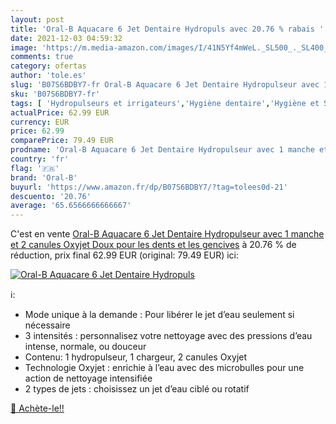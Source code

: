 ```yaml
---
layout: post
title: 'Oral-B Aquacare 6 Jet Dentaire Hydropuls avec 20.76 % rabais '
date: 2021-12-03 04:59:32
image: 'https://m.media-amazon.com/images/I/41N5Yf4mWeL._SL500_._SL400_.jpg'
comments: true
category: ofertas
author: 'tole.es'
slug: 'B07S6BDBY7-fr Oral-B Aquacare 6 Jet Dentaire Hydropulseur avec 1 manche...'
sku: 'B07S6BDBY7-fr'
tags: [ 'Hydropulseurs et irrigateurs','Hygiène dentaire','Hygiène et Santé','Hygiène interdentaire','oral-b', ]
actualPrice: 62.99 EUR
currency: EUR
price: 62.99
comparePrice: 79.49 EUR
prodname: 'Oral-B Aquacare 6 Jet Dentaire Hydropulseur avec 1 manche et 2 canules Oxyjet Doux pour les dents et les gencives'
country: 'fr'
flag: '🇫🇷'
brand: 'Oral-B'
buyurl: 'https://www.amazon.fr/dp/B07S6BDBY7/?tag=tolees0d-21'
descuento: '20.76'
average: '65.6566666666667'
---
```


C'est en vente [Oral-B Aquacare 6 Jet Dentaire Hydropulseur avec 1 manche et 2 canules Oxyjet Doux pour les dents et les gencives](https://www.amazon.fr/dp/B07S6BDBY7/?tag=tolees0d-21)  à  20.76 % de réduction, prix final  62.99 EUR (original: 79.49 EUR) ici:

[![Oral-B Aquacare 6 Jet Dentaire Hydropuls](https://m.media-amazon.com/images/I/41N5Yf4mWeL._SL500_._SL400_.jpg)](https://www.amazon.fr/dp/B07S6BDBY7/?tag=tolees0d-21)

ℹ️:

- Mode unique à la demande : Pour libérer le jet d’eau seulement si nécessaire
- 3 intensités : personnalisez votre nettoyage avec des pressions d’eau intense, normale, ou douceur
- Contenu: 1 hydropulseur, 1 chargeur, 2 canules Oxyjet
- Technologie Oxyjet : enrichie à l’eau avec des microbulles pour une action de nettoyage intensifiée
- 2 types de jets : choisissez un jet d’eau ciblé ou rotatif

[🛒 Achète-le!!](https://www.amazon.fr/dp/B07S6BDBY7/?tag=tolees0d-21)
